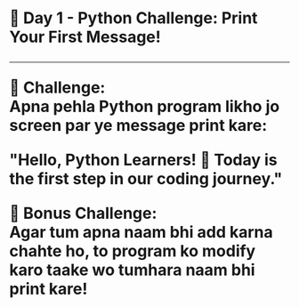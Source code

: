 <h1>🐍 Day 1 - Python Challenge: Print Your First Message! <br> <hr> 

📢 Challenge: <br>
Apna pehla Python program likho jo screen par ye message print kare: <br>

"Hello, Python Learners! 🚀 Today is the first step in our coding journey." <br>

🔹 Bonus Challenge: <br>
Agar tum apna naam bhi add karna chahte ho, to program ko modify karo taake wo tumhara naam bhi print kare! <br>
